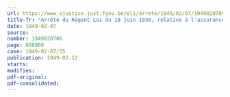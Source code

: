 ```yaml
---
url: https://www.ejustice.just.fgov.be/eli/arrete/1949/02/07/1949020706/justel
title-fr: "Arrêté du Régent Loi du 18 juin 1930, relative à l'assurance en vue de la vieillesse et du décès prématuré des employés. Octroi pour l'année 1948 d'un supplément d'allocation aux bénéficiaires d'une allocation de vieillesse, de veuve, d'invalidité ou d'orphelin à charge du Fonds d'Allocations pour employés"
date: 1949-02-07
source:
number: 1949020706
page: 888888
case: 1949-02-07/35
publication: 1949-02-12
starts:
modifies:
pdf-original:
pdf-consolidated:
---
```


